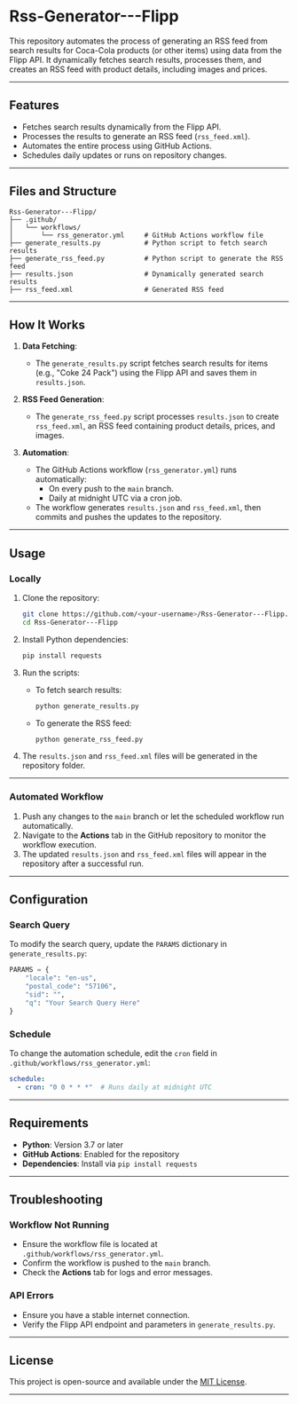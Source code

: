 
# Rss-Generator---Flipp

This repository automates the process of generating an RSS feed from search results for Coca-Cola products (or other items) using data from the Flipp API. It dynamically fetches search results, processes them, and creates an RSS feed with product details, including images and prices.

---

## Features

- Fetches search results dynamically from the Flipp API.
- Processes the results to generate an RSS feed (`rss_feed.xml`).
- Automates the entire process using GitHub Actions.
- Schedules daily updates or runs on repository changes.

---

## Files and Structure

```
Rss-Generator---Flipp/
├── .github/
│   └── workflows/
│       └── rss_generator.yml     # GitHub Actions workflow file
├── generate_results.py           # Python script to fetch search results
├── generate_rss_feed.py          # Python script to generate the RSS feed
├── results.json                  # Dynamically generated search results
├── rss_feed.xml                  # Generated RSS feed
```

---

## How It Works

1. **Data Fetching**:
   - The `generate_results.py` script fetches search results for items (e.g., "Coke 24 Pack") using the Flipp API and saves them in `results.json`.

2. **RSS Feed Generation**:
   - The `generate_rss_feed.py` script processes `results.json` to create `rss_feed.xml`, an RSS feed containing product details, prices, and images.

3. **Automation**:
   - The GitHub Actions workflow (`rss_generator.yml`) runs automatically:
     - On every push to the `main` branch.
     - Daily at midnight UTC via a cron job.
   - The workflow generates `results.json` and `rss_feed.xml`, then commits and pushes the updates to the repository.

---

## Usage

### Locally
1. Clone the repository:
   ```bash
   git clone https://github.com/<your-username>/Rss-Generator---Flipp.git
   cd Rss-Generator---Flipp
   ```

2. Install Python dependencies:
   ```bash
   pip install requests
   ```

3. Run the scripts:
   - To fetch search results:
     ```bash
     python generate_results.py
     ```
   - To generate the RSS feed:
     ```bash
     python generate_rss_feed.py
     ```

4. The `results.json` and `rss_feed.xml` files will be generated in the repository folder.

---

### Automated Workflow
1. Push any changes to the `main` branch or let the scheduled workflow run automatically.
2. Navigate to the **Actions** tab in the GitHub repository to monitor the workflow execution.
3. The updated `results.json` and `rss_feed.xml` files will appear in the repository after a successful run.

---

## Configuration

### Search Query
To modify the search query, update the `PARAMS` dictionary in `generate_results.py`:
```python
PARAMS = {
    "locale": "en-us",
    "postal_code": "57106",
    "sid": "",
    "q": "Your Search Query Here"
}
```

### Schedule
To change the automation schedule, edit the `cron` field in `.github/workflows/rss_generator.yml`:
```yaml
schedule:
  - cron: "0 0 * * *"  # Runs daily at midnight UTC
```

---

## Requirements

- **Python**: Version 3.7 or later
- **GitHub Actions**: Enabled for the repository
- **Dependencies**: Install via `pip install requests`

---

## Troubleshooting

### Workflow Not Running
- Ensure the workflow file is located at `.github/workflows/rss_generator.yml`.
- Confirm the workflow is pushed to the `main` branch.
- Check the **Actions** tab for logs and error messages.

### API Errors
- Ensure you have a stable internet connection.
- Verify the Flipp API endpoint and parameters in `generate_results.py`.

---

## License

This project is open-source and available under the [MIT License](LICENSE).

---

